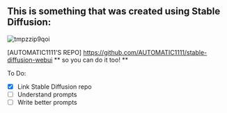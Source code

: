 ## This is something that was created using Stable Diffusion:

![tmpzzip9qoi](https://user-images.githubusercontent.com/110436939/206059822-f123d5f9-bf19-4c85-bda9-7a04a223a586.png)

[AUTOMATIC1111'S REPO] https://github.com/AUTOMATIC1111/stable-diffusion-webui
** so you can do it too! **

To Do:
- [x] Link Stable Diffusion repo
- [ ] Understand prompts
- [ ] Write better prompts

